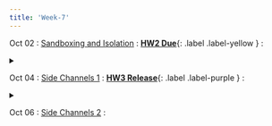 ```yaml
---
title: 'Week-7'
---
```



Oct 02
: [Sandboxing and Isolation]()
  :  [**HW2 Due**](https://purdue.brightspace.com/d2l/le/content/832199/viewContent/14161251/View){: .label .label-yellow }
  : <details title="recommended readings" class="my"><summary><i class="icon fas fa-book-reader "></i></summary><span class="fs-2" markdown=1>SAME as prev lecture: Watch: [USENIX Security talk](https://www.usenix.org/conference/usenixsecurity20/presentation/narayan) by Shravan Narayan
Read: [The Road to Less Trusted Code: Lowering the Barrier to In-process Sandboxing](https://cseweb.ucsd.edu/~dstefan/noindex/login2020/) by Garfinkel et al.
Optional: [Retrofitting Fine Grain Isolation in the Firefox Renderer](https://cseweb.ucsd.edu/~dstefan/pubs/narayan:2020:rlbox.pdf) by Narayan et al., [Operating System Security](http://www.morganclaypool.com/doi/abs/10.2200/S00126ED1V01Y200808SPT001) by Trent Jaeger, [Android System and kernel security](https://source.android.com/security/overview/kernel-security), and https://www.apple.com/business/docs/iOS_Security_Guide.pdf</span></details> 

Oct 04
: [Side Channels 1]()
  : [**HW3 Release**](https://purdue.brightspace.com/d2l/le/content/832199/viewContent/14256149/View){: .label .label-purple }
  : <details title="recommended readings" class="my"><summary><i class="icon fas fa-book-reader "></i></summary><span class="fs-2" markdown=1>Read:[Spectre Attacks: Exploiting Speculative Execution](https://spectreattack.com/spectre.pdf) by Paul Kocher et al.</span></details> 


Oct 06
: [Side Channels 2]() 
  :  

